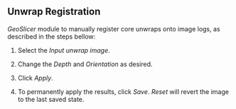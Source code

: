 ## Unwrap Registration

_GeoSlicer_ module to manually register core unwraps onto image logs, as described in the steps bellow:

1. Select the _Input unwrap image_.

2. Change the _Depth_ and _Orientation_ as desired.

3. Click _Apply_.

4. To permanently apply the results, click _Save_. _Reset_ will revert the image to the last saved state.